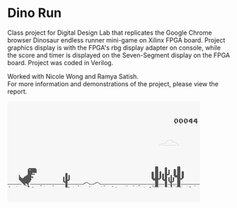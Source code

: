 # Dino Run
Class project for Digital Design Lab that replicates the Google Chrome browser Dinosaur endless runner mini-game on Xilinx FPGA board. Project graphics display is with the FPGA's rbg display adapter on console, while the score and timer is displayed on the Seven-Segment display on the FPGA board. Project was coded in Verilog. 

Worked with Nicole Wong and Ramya Satish.  
For more information and demonstrations of the project, please view the report.

![alt text](https://github.com/ryanlo7/Dino-Run/blob/master/Dino%20Run%20code/trex-chrome-game.png "Dino Run Game Image")
